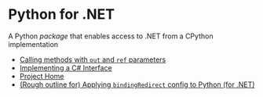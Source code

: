 # Python for .NET

A Python *package* that enables access to .NET from a CPython implementation

- [Calling methods with `out` and `ref` parameters](https://stackoverflow.com/questions/54692267/python-net-call-c-sharp-method-which-has-a-return-value-and-an-out-parameter)
- [Implementing a C# Interface](https://stackoverflow.com/questions/49736531/implement-a-c-sharp-interface-in-python-for-net)
- [Project Home](http://pythonnet.github.io/)
- [(Rough outline for) Applying `bindingRedirect` config to Python (for .NET)](https://stackoverflow.com/questions/44905819/applying-bindingredirect-config-to-pythonnet)